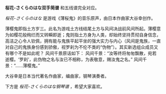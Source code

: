 

**桜花-さくらのはな双手简谱** 和五线谱完全对应。

_桜花-さくらのはな_ 是游戏《薄桜鬼》的音乐原声，由日本作曲家大谷幸创作。

薄樱鬼即指土方岁三。此名为游戏土方线结尾土方与风间决战前风间所起。薄樱意为如樱花般绚烂而又转瞬即逝；鬼则指土方身为人类，却始终坚持贯彻自身信念，高洁之心令人钦佩，拥有能与鬼族平起平坐的强大实力与内心（风间是鬼族，一直对自己的鬼族身份感到骄傲，视罗刹为不伦不类的“伪物”）。其实新选组众成员又有哪个不是如此呢？
风间千景原话如下： 风间千景：“汝等终将匆匆飘散，宛若逝樱。‘罗刹’，此伪物之名与汝已不相称，为表敬意，赐汝鬼之名。” 风间千景：“……薄樱鬼。”

大谷幸是日本当代著名作曲家，编曲家，钢琴演奏者。

下方是 _桜花-さくらのはな钢琴谱_ ，希望大家喜欢。

